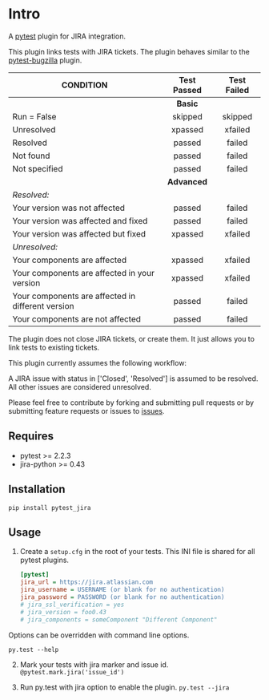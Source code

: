 # Intro
A [pytest][pytest] plugin for JIRA integration.

This plugin links tests with JIRA tickets. The plugin behaves similar to the [pytest-bugzilla](https://pypi.python.org/pypi/pytest-bugzilla) plugin.



| CONDITION | Test Passed | Test Failed |
|---------|:---------:|:---------:|
| | **Basic** | |
| Run = False | skipped | skipped
| Unresolved | xpassed | xfailed |
| Resolved | passed | failed |
| Not found  | passed | failed |
| Not specified | passed | failed |
| | **Advanced** | |
| *Resolved:* |
| Your version was not affected | passed | failed |
| Your version was affected and fixed | passed | failed |
| Your version was affected but fixed | xpassed | xfailed |
| *Unresolved:*|
| Your components are affected | xpassed | xfailed |
| Your components are affected in your version | xpassed | xfailed |
| Your components are affected in different version | passed | failed |
| Your components are not affected | passed | failed |


The plugin does not close JIRA tickets, or create them. It just allows you to link tests to existing tickets.

This plugin currently assumes the following workflow:

A JIRA issue with status in ['Closed', 'Resolved'] is assumed to be resolved.
All other issues are considered unresolved.

Please feel free to contribute by forking and submitting pull requests or by
submitting feature requests or issues to [issues][githubissues].

## Requires
* pytest >= 2.2.3
* jira-python >= 0.43

## Installation
``pip install pytest_jira``

## Usage
1. Create a `setup.cfg` in the root of your tests. This INI file is shared for all pytest plugins.

    ```ini
    [pytest]
    jira_url = https://jira.atlassian.com
    jira_username = USERNAME (or blank for no authentication)
    jira_password = PASSWORD (or blank for no authentication)
    # jira_ssl_verification = yes
    # jira_version = foo0.43
    # jira_components = someComponent "Different Component"

    ```

Options can be overridden with command line options.

 ``py.test --help``

2. Mark your tests with jira marker and issue id.
 ``@pytest.mark.jira('issue_id')``

3. Run py.test with jira option to enable the plugin.
 ``py.test --jira``

[pytest]: http://pytest.org/latest/
[githubissues]: https://github.com/jlaska/pytest_jira/issues
